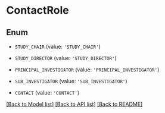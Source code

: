 # ContactRole


## Enum

* `STUDY_CHAIR` (value: `'STUDY_CHAIR'`)

* `STUDY_DIRECTOR` (value: `'STUDY_DIRECTOR'`)

* `PRINCIPAL_INVESTIGATOR` (value: `'PRINCIPAL_INVESTIGATOR'`)

* `SUB_INVESTIGATOR` (value: `'SUB_INVESTIGATOR'`)

* `CONTACT` (value: `'CONTACT'`)

[[Back to Model list]](../README.md#documentation-for-models) [[Back to API list]](../README.md#documentation-for-api-endpoints) [[Back to README]](../README.md)


